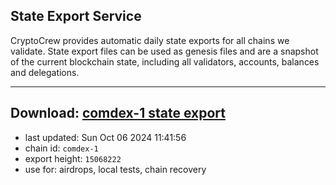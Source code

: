 ## State Export Service
CryptoCrew provides automatic daily state exports for all chains we validate. State export files can be used as genesis files and are a snapshot of the current blockchain state, including all validators, accounts, balances and delegations.

---
**Download: [comdex-1 state export](https://dl-eu2.ccvalidators.com/SERVICE/comdex/comdex-1_export_15068222.json)**
---

- last updated: Sun Oct 06 2024 11:41:56
- chain id: `comdex-1`
- export height: `15068222`
- use for: airdrops, local tests, chain recovery
